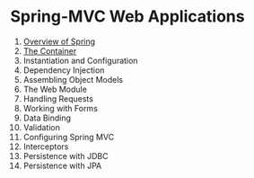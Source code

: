 # Spring-MVC Web Applications

1. [Overview of Spring](https://github.com/asmalizaa/smvcwa/blob/main/Chapter1.md)
2. [The Container](https://github.com/asmalizaa/smvcwa/blob/main/Chapter2.md)
3. Instantiation and Configuration
4. Dependency Injection
5. Assembling Object Models
6. The Web Module
7. Handling Requests
8. Working with Forms
9. Data Binding
10. Validation
11. Configuring Spring MVC
12. Interceptors
13. Persistence with JDBC
14. Persistence with JPA
